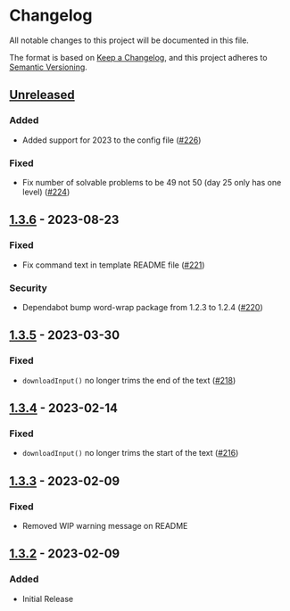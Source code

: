 # Changelog

All notable changes to this project will be documented in this file.

The format is based on [Keep a Changelog](https://keepachangelog.com/en/1.0.0/),
and this project adheres to [Semantic Versioning](https://semver.org/spec/v2.0.0.html).

## [Unreleased]
### Added
- Added support for 2023 to the config file ([#226](https://github.com/beakerandjake/advent-of-code-runner/issues/226))
### Fixed
- Fix number of solvable problems to be 49 not 50 (day 25 only has one level) ([#224](https://github.com/beakerandjake/advent-of-code-runner/issues/224))


## [1.3.6] - 2023-08-23
### Fixed
- Fix command text in template README file ([#221](https://github.com/beakerandjake/advent-of-code-runner/pull/221))

### Security
- Dependabot bump word-wrap package from 1.2.3 to 1.2.4 ([#220](https://github.com/beakerandjake/advent-of-code-runner/pull/220))

## [1.3.5] - 2023-03-30
### Fixed
- `downloadInput()` no longer trims the end of the text ([#218](https://github.com/beakerandjake/advent-of-code-runner/issues/218))

## [1.3.4] - 2023-02-14
### Fixed
- `downloadInput()` no longer trims the start of the text ([#216](https://github.com/beakerandjake/advent-of-code-runner/issues/216))

## [1.3.3] - 2023-02-09
### Fixed
- Removed WIP warning message on README

## [1.3.2] - 2023-02-09
### Added
- Initial Release

[Unreleased]: https://github.com/beakerandjake/advent-of-code-runner/compare/v1.3.6...HEAD
[1.3.6]: https://github.com/beakerandjake/advent-of-code-runner/compare/v1.3.5...v1.3.6
[1.3.5]: https://github.com/beakerandjake/advent-of-code-runner/compare/v1.3.4...v1.3.5
[1.3.4]: https://github.com/beakerandjake/advent-of-code-runner/compare/v1.3.3...v1.3.4
[1.3.3]: https://github.com/beakerandjake/advent-of-code-runner/compare/v1.3.2...v1.3.3
[1.3.2]: https://github.com/beakerandjake/advent-of-code-runner/releases/tag/v1.3.2
